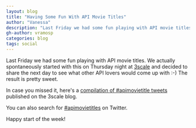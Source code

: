 ```yaml
---
layout: blog
title: "Having Some Fun With API Movie Titles"
author: "Vanessa"
description: "Last Friday we had some fun playing with API movie titles. We actually spontaneously started with this on Thursday night at 3scale and decided to share to see what other API lovers would come up with :-) The result is pretty sweet."
gh-author: vramosp
categories: blog
tags: social
---
```


Last Friday we had some fun playing with API movie titles. We actually spontaneously started with this on Thursday night at [3scale](http://3scale.net '3scale') and decided to share the next day to see what other API lovers would come up with :-) The result is pretty sweet.

In case you missed it, here's a [compilation of #apimovietitle tweets](http://www.3scale.net/2014/08/twitter-gets-creative-apimovietitles/) published on the 3scale blog.

You can also search for [#apimovietitles](https://twitter.com/search?src=typd&q=apimovietitles '#apimovietitles') on Twitter.

Happy start of the week!










